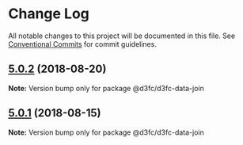 # Change Log

All notable changes to this project will be documented in this file.
See [Conventional Commits](https://conventionalcommits.org) for commit guidelines.

<a name="5.0.2"></a>
## [5.0.2](https://github.com/d3fc/d3fc/compare/@d3fc/d3fc-data-join@5.0.1...@d3fc/d3fc-data-join@5.0.2) (2018-08-20)




**Note:** Version bump only for package @d3fc/d3fc-data-join

<a name="5.0.1"></a>
## [5.0.1](https://github.com/d3fc/d3fc/compare/@d3fc/d3fc-data-join@5.0.0...@d3fc/d3fc-data-join@5.0.1) (2018-08-15)




**Note:** Version bump only for package @d3fc/d3fc-data-join
